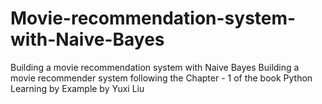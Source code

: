 # Movie-recommendation-system-with-Naive-Bayes
Building a movie recommendation system with Naive Bayes
Building a movie recommender system following the Chapter - 1 of the book Python Learning by Example by Yuxi Liu

